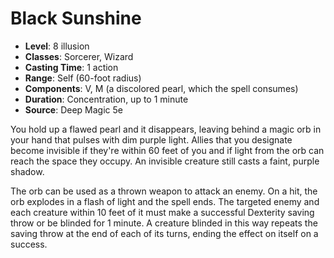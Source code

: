 # Black Sunshine

- **Level**: 8 illusion
- **Classes**: Sorcerer, Wizard
- **Casting Time**: 1 action
- **Range**: Self (60-foot radius)
- **Components**: V, M (a discolored pearl, which the spell consumes)
- **Duration**: Concentration, up to 1 minute
- **Source**: Deep Magic 5e

You hold up a flawed pearl and it disappears, leaving behind a magic orb in your hand that pulses with dim purple light. Allies that you designate become invisible if they're within 60 feet of you and if light from the orb can reach the space they occupy. An invisible creature still casts a faint, purple shadow.

The orb can be used as a thrown weapon to attack an enemy. On a hit, the orb explodes in a flash of light and the spell ends. The targeted enemy and each creature within 10 feet of it must make a successful Dexterity saving throw or be blinded for 1 minute. A creature blinded in this way repeats the saving throw at the end of each of its turns, ending the effect on itself on a success.

